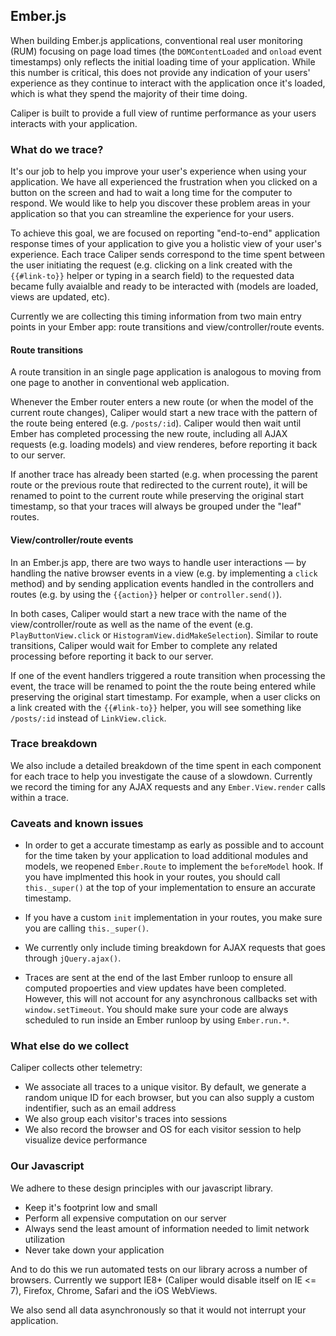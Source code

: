 ## Ember.js

When building Ember.js applications, conventional real user monitoring (RUM) focusing on page load times (the `DOMContentLoaded` and `onload` event timestamps) only reflects the initial loading time of your application.
While this number is critical, this does not provide any indication of your users' experience as they continue to interact with the application once it's loaded, which is what they spend the majority of their time doing.

Caliper is built to provide a full view of runtime performance as your users interacts with your application.

### What do we trace?

It's our job to help you improve your user's experience when using your application.
We have all experienced the frustration when you clicked on a button on the screen and had to wait a long time for the computer to respond.
We would like to help you discover these problem areas in your application so that you can streamline the experience for your users.

To achieve this goal, we are focused on reporting "end-to-end" application response times of your application to give you a holistic view of your user's experience. Each trace Caliper sends correspond to the time spent between the user initiating the request (e.g. clicking on a link created with the `{{#link-to}}` helper or typing in a search field) to the requested data became fully avaialble and ready to be interacted with (models are loaded, views are updated, etc).

Currently we are collecting this timing information from two main entry points in your Ember app: route transitions and view/controller/route events.

#### <i class="ss-signpost"></i> Route transitions

A route transition in an single page application is analogous to moving from one page to another in conventional web application.

Whenever the Ember router enters a new route (or when the model of the current route changes), Caliper would start a new trace with the pattern of the route being entered (e.g. `/posts/:id`). Caliper would then wait until Ember has completed processing the new route, including all AJAX requests (e.g. loading models) and view renderes, before reporting it back to our server.

If another trace has already been started (e.g. when processing the parent route or the previous route that redirected to the current route), it will be renamed to point to the current route while preserving the original start timestamp, so that your traces will always be grouped under the "leaf" routes.

#### <i class="ss-cursor"></i> View/controller/route events

In an Ember.js app, there are two ways to handle user interactions &mdash; by handling the native browser events in a view (e.g. by implementing a `click` method) and by sending application events handled in the controllers and routes (e.g. by using the `{{action}}` helper or `controller.send()`).

In both cases, Caliper would start a new trace with the name of the view/controller/route as well as the name of the event (e.g. `PlayButtonView.click` or `HistogramView.didMakeSelection`). Similar to route transitions, Caliper would wait for Ember to complete any related processing before reporting it back to our server.

If one of the event handlers triggered a route transition when processing the event, the trace will be renamed to point the the route being entered while preserving the original start timestamp. For example, when a user clicks on a link created with the `{{#link-to}}` helper, you will see something like `/posts/:id` instead of `LinkView.click`.

### Trace breakdown

We also include a detailed breakdown of the time spent in each component for each trace to help you investigate the cause of a slowdown.
Currently we record the timing for any AJAX requests and any `Ember.View.render` calls within a trace.

### Caveats and known issues

  - In order to get a accurate timestamp as early as possible and to account for the time taken by your application to load additional modules and models, we reopened `Ember.Route` to implement the `beforeModel` hook. If you have implmented this hook in your routes, you should call `this._super()` at the top of your implementation to ensure an accurate timestamp.

  - If you have a custom `init` implementation in your routes, you make sure you are calling `this._super()`.

  - We currently only include timing breakdown for AJAX requests that goes through `jQuery.ajax()`.

  - Traces are sent at the end of the last Ember runloop to ensure all computed propoerties and view updates have been completed. However, this will not account for any asynchronous callbacks set with `window.setTimeout`. You should make sure your code are always scheduled to run inside an Ember runloop by using `Ember.run.*`.

### What else do we collect

Caliper collects other telemetry:

  - We associate all traces to a unique visitor. By default, we generate a random unique ID for each browser, but you can also supply a custom indentifier, such as an email address
  - We also group each visitor's traces into sessions
  - We also record the browser and OS for each visitor session to help visualize device performance

### Our Javascript

We adhere to these design principles with our javascript library.

  - Keep it's footprint low and small
  - Perform all expensive computation on our server
  - Always send the least amount of information needed to limit network utilization
  - Never take down your application

And to do this we run automated tests on our library across a number of browsers. Currently we support IE8+ (Caliper would disable itself on IE <= 7), Firefox, Chrome, Safari and the iOS WebViews.

We also send all data asynchronously so that it would not interrupt your application.
